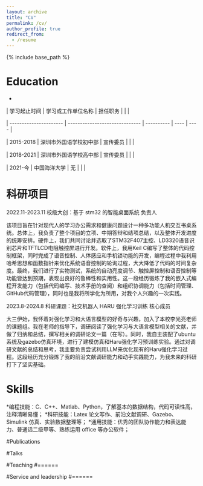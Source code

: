 ```yaml
---
layout: archive
title: "CV"
permalink: /cv/
author_profile: true
redirect_from:
  - /resume
---
```


{% include base_path %}

Education
======
*
| 学习起止时间           | 学习或工作单位名称               | 担任职务 |      |      | 

| ---------------------- | ------------------------------ | ---------- | ---- | ---- |

| 2015-2018              | 深圳市外国语学校初中部         | 宣传委员   |      |      | 

| 2018-2021              | 深圳市外国语学校高中部         | 宣传委员   |      |      | 

| 2021-今                | 中国海洋大学                   | 无         |      |      | 

科研项目
======
2022.11-2023.11     校级大创：基于 stm32 的智能桌面系统    负责人

该项目旨在针对现代人的学习办公需求和健康问题设计一种多功能人机交互书桌系统。总体上，我负责了整个项目的立项、中期答辩和结项总结，以及整体开发进度的统筹安排。硬件上，我们共同讨论并选取了STM32F407主控、LD3320语音识别芯片和TFTLCD电阻触控屏进行开发。软件上，我用Keil C编写了整体的代码控制框架，同时完成了语音控制、人体感应和手机锁功能的开发，编程过程中我利用哈希思想和函数指针来优化系统语音控制的轮询过程，大大降低了代码的时间复杂度。最终，我们进行了实物测试，系统的自动亮度调节、触控屏控制和语音控制等功能皆达到预期，表现出良好的鲁棒性和实用性。这一段经历锻炼了我的嵌入式编程开发能力（包括代码编写、技术手册的查阅）和组织协调能力（包括时间管理、GitHub代码管理），同时也是我将所学化为所用，对我个人兴趣的一次实践。

2023.8-2024.8     科研课题：社交机器人 HARU 强化学习训练     核心成员

大三伊始，我怀着对强化学习和大语言模型的好奇与兴趣，加入了本校李光亮老师的课题组。我在老师的指导下，调研阅读了强化学习与大语言模型相关的文献，并做了归纳和总结，撰写相关的调研论文一篇（在写）。同时，我自主装配了ubuntu系统及gazebo仿真环境，进行了建模仿真和Haru强化学习预训练实验。通过对调研文献的总结和思考，我主要负责尝试利用LLM来优化现有的Haru强化学习过程。这段经历充分锻炼了我的前沿文献调研能力和动手实践能力，为我未来的科研打下了坚实基础。


  
Skills
======
*编程技能：C、C++、Matlab、Python，了解基本的数据结构，代码可读性高，注释清晰易懂；
*科研技能：Latex 论文写作、前沿文献调研、Gazebo、Simulink 仿真、实验数据整理等；
*通用技能：优秀的团队协作能力和表达能力、普通话二级甲等、熟练运用 office 等办公软件；

#Publications

  
#Talks

  
#Teaching
#======
 
#Service and leadership
#======


